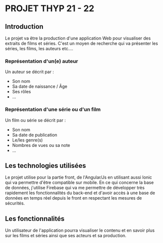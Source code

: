 # PROJET THYP 21 - 22

## Introduction

Le projet va être la production d'une application Web pour visualiser des extraits de films et séries. C'est un moyen de recherche qui va présenter les séries, les films, les auteurs etc....

### Représentation d'un(e) auteur
 
Un auteur se décrit par :
- Son nom
- Sa date de naissance / Âge
- Ses rôles
- ...

### Représentation d'une série ou d'un film 

Un film ou série se décrit par :
- Son nom
- Sa date de publication
- Le/les genre(s)
- Nombres de vues ou sa note
- ...

## Les technologies utilisées

Le projet utilise pour la partie front, de l'Angular/Js en utilisant aussi Ionic qui va permettre d'être compatible sur mobile.
En ce qui concerne la base de données, j'utilise Firebase qui va me permettre de développer très rapidement les fonctionnalités du back-end et d'avoir accès à une base de données en temps réel depuis le front en respectant les mesures de sécurités.

## Les fonctionnalités

Un utilisateur de l'application pourra visualiser le contenu et en savoir plus sur les films et séries ainsi que ses acteurs et sa production.

